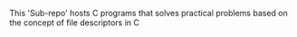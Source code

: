This 'Sub-repo' hosts C programs that solves practical problems based on the concept of file descriptors in C
